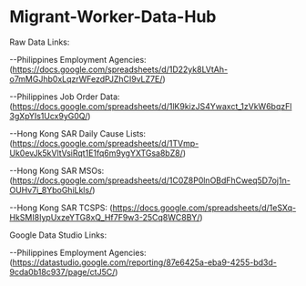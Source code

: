 # Migrant-Worker-Data-Hub

Raw Data Links:

--Philippines Employment Agencies: (https://docs.google.com/spreadsheets/d/1D22yk8LVtAh-o7mMGJhb0xLqzrWFezdPJZhCI9vLZ7E/)

--Philippines Job Order Data: (https://docs.google.com/spreadsheets/d/1lK9kizJS4Ywaxct_1zVkW6bqzFl3gXpYIs1Ucx9yG0Q/)

--Hong Kong SAR Daily Cause Lists: (https://docs.google.com/spreadsheets/d/1TVmp-Uk0evJk5kVltVsiRqt1E1fq6m9ygYXTGsa8bZ8/)

--Hong Kong SAR MSOs: (https://docs.google.com/spreadsheets/d/1C0Z8P0lnOBdFhCweq5D7oj1n-OUHv7i_8YboGhiLkls/)

--Hong Kong SAR TCSPS: (https://docs.google.com/spreadsheets/d/1eSXq-HkSMI8IypUxzeYTG8xQ_Hf7F9w3-25Cq8WC8BY/)

Google Data Studio Links:

--Philippines Employment Agencies: (https://datastudio.google.com/reporting/87e6425a-eba9-4255-bd3d-9cda0b18c937/page/ctJ5C/)
